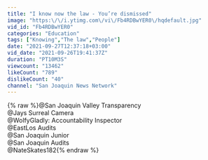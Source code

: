```yaml
---
title: "I know now the law - You’re dismissed"
image: "https:\/\/i.ytimg.com\/vi\/Fb4RDBwYER0\/hqdefault.jpg"
vid_id: "Fb4RDBwYER0"
categories: "Education"
tags: ["Knowing","The law","People"]
date: "2021-09-27T12:37:18+03:00"
vid_date: "2021-09-26T19:41:37Z"
duration: "PT10M3S"
viewcount: "13462"
likeCount: "789"
dislikeCount: "40"
channel: "San Joaquin News Network"
---
```

{% raw %}@San Joaquin Valley Transparency <br />@Jays Surreal Camera <br />@WolfyGladly: Accountability Inspector <br />@EastLos Audits <br />@San Joaquin Junior <br />@San Joaquin Audits <br />@NateSkates182{% endraw %}
